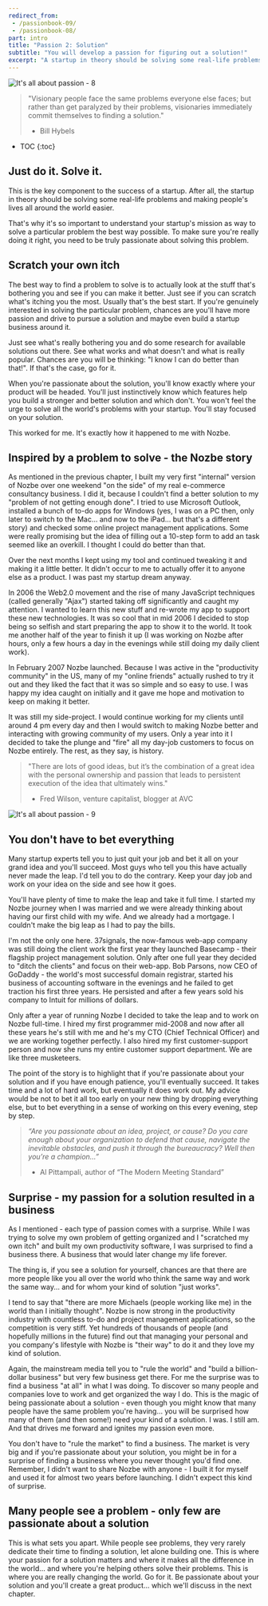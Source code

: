 ```yaml
---
redirect_from:
 - /passionbook-09/
 - /passionbook-08/
part: intro
title: "Passion 2: Solution"
subtitle: "You will develop a passion for figuring out a solution!"
excerpt: "A startup in theory should be solving some real-life problems and making people's lives all around the world easier."
---
```


![It's all about passion - 8](/img/passionbook-08.jpg)

>"Visionary people face the same problems everyone else faces; but rather than get paralyzed by their problems, visionaries immediately commit themselves to finding a solution."
>- Bill Hybels

* TOC
{:toc}

## Just do it. Solve it.

This is the key component to the success of a startup. After all, the startup in theory should be solving some real-life problems and making people's lives all around the world easier.

That's why it's so important to understand your startup's mission as way to solve a particular problem the best way possible. To make sure you're really doing it right, you need to be truly passionate about solving this problem.

## Scratch your own itch

The best way to find a problem to solve is to actually look at the stuff that's bothering you and see if you can make it better. Just see if you can scratch what's itching you the most. Usually that's the best start. If you're genuinely interested in solving the particular problem, chances are you'll have more passion and drive to pursue a solution and maybe even build a startup business around it.

Just see what's really bothering you and do some research for available solutions out there. See what works and what doesn't and what is really popular. Chances are you will be thinking: "I know I can do better than that!". If that's the case, go for it.

When you're passionate about the solution, you'll know exactly where your product will be headed. You'll just instinctively know which features help you build a stronger and better solution and which don't. You won't feel the urge to solve all the world's problems with your startup. You'll stay focused on your solution.

This worked for me. It's exactly how it happened to me with Nozbe.

## Inspired by a problem to solve - the Nozbe story

As mentioned in the previous chapter, I built my very first "internal" version of Nozbe over one weekend "on the side" of my real e-commerce consultancy business. I did it, because I couldn't find a better solution to my "problem of not getting enough done". I tried to use Microsoft Outlook, installed a bunch of to-do apps for Windows (yes, I was on a PC then, only later to switch to the Mac... and now to the iPad... but that's a different story) and checked some online project management applications. Some were really promising but the idea of filling out a 10-step form to add an task seemed like an overkill. I thought I could do better than that.

Over the next months I kept using my tool and continued tweaking it and making it a little better. It didn't occur to me to actually offer it to anyone else as a product. I was past my startup dream anyway.

In 2006 the Web2.0 movement and the rise of many JavaScript techniques (called generally "Ajax") started taking off significantly and caught my attention. I wanted to learn this new stuff and re-wrote my app to support these new technologies. It was so cool that in mid 2006 I decided to stop being so selfish and start preparing the app to show it to the world. It took me another half of the year to finish it up (I was working on Nozbe after hours, only a few hours a day in the evenings while still doing my daily client work).

In February 2007 Nozbe launched. Because I was active in the "productivity community" in the US, many of my "online friends" actually rushed to try it out and they liked the fact that it was so simple and so easy to use. I was happy my idea caught on initially and it gave me hope and motivation to keep on making it better.

It was still my side-project. I would continue working for my clients until around 4 pm every day and then I would switch to making Nozbe better and interacting with growing community of my users. Only a year into it I decided to take the plunge and "fire" all my day-job customers to focus on Nozbe entirely. The rest, as they say, is history.

>"There are lots of good ideas, but it’s the combination of a great idea with the personal ownership and passion that leads to persistent execution of the idea that ultimately wins."
>- Fred Wilson, venture capitalist, blogger at AVC

![It's all about passion - 9](/img/passionbook-09.jpg)

## You don't have to bet everything

Many startup experts tell you to just quit your job and bet it all on your grand idea and you'll succeed. Most guys who tell you this have actually never made the leap. I'd tell you to do the contrary. Keep your day job and work on your idea on the side and see how it goes.

You'll have plenty of time to make the leap and take it full time. I started my Nozbe journey when I was married and we were already thinking about having our first child with my wife. And we already had a mortgage. I couldn't make the big leap as I had to pay the bills.

I'm not the only one here. 37signals, the now-famous web-app company was still doing the client work the first year they launched Basecamp - their flagship project management solution. Only after one full year they decided to "ditch the clients" and focus on their web-app. Bob Parsons, now CEO of GoDaddy - the world's most successful domain registrar, started his business of accounting software in the evenings and he failed to get traction his first three years. He persisted and after a few years sold his company to Intuit for millions of dollars.

Only after a year of running Nozbe I decided to take the leap and to work on Nozbe full-time. I hired my first programmer mid-2008 and now after all these years he's still with me and he's my CTO (Chief Technical Officer) and we are working together perfectly. I also hired my first customer-support person and now she runs my entire customer support department. We are like three musketeers.

The point of the story is to highlight that if you're passionate about your solution and if you have enough patience, you'll eventually succeed. It takes time and a lot of hard work, but eventually it does work out. My advice would be not to bet it all too early on your new thing by dropping everything else, but to bet everything in a sense of working on this every evening, step by step.

>*“Are you passionate about an idea, project, or cause? Do you care enough about your organization to
defend that cause, navigate the inevitable obstacles, and push it through the bureaucracy? Well then
you’re a champion…”*
>- Al Pittampali, author of “The Modern Meeting Standard”

## Surprise - my passion for a solution resulted in a business

As I mentioned - each type of passion comes with a surprise. While I was trying to solve my own problem of getting organized and I "scratched my own itch" and built my own productivity software, I was surprised to find a business there. A business that would later change my life forever.

The thing is, if you see a solution for yourself, chances are that there are more people like you all over the world who think the same way and work the same way... and for whom your kind of solution "just works".

I tend to say that "there are more Michaels (people working like me) in the world than I initially thought". Nozbe is now strong in the productivity industry with countless to-do and project management applications, so the competition is very stiff. Yet hundreds of thousands of people (and hopefully millions in the future) find out that managing your personal and you company's lifestyle with Nozbe is "their way" to do it and they love my kind of solution.

Again, the mainstream media tell you to "rule the world" and "build a billion-dollar business" but very few business get there. For me the surprise was to find a business "at all" in what I was doing. To discover so many people and companies love to work and get organized the way I do. This is the magic of being passionate about a solution - even though you might know that many people have the same problem you're having... you will be surprised how many of them (and then some!) need your kind of a solution. I was. I still am. And that drives me forward and ignites my passion even more.

You don't have to "rule the market" to find a business. The market is very big and if you're passionate about your solution, you might be in for a surprise of finding a business where you never thought you'd find one. Remember, I didn't want to share Nozbe with anyone - I built it for myself and used it for almost two years before launching. I didn't expect this kind of surprise.

## Many people see a problem - only few are passionate about a solution

This is what sets you apart. While people see problems, they very rarely dedicate their time to finding a solution, let alone building one. This is where your passion for a solution matters and where it makes all the difference in the world... and where you're helping others solve their problems. This is where you are really changing the world. Go for it. Be passionate about your solution and you'll create a great product... which we'll discuss in the next chapter.

[Nozbe]: http://Nozbe.com/
[a]: http://mnoz.be/0k
[b]: /passion/
[c]: /its-all-about-passion
[s]: /passion/
[pm]: http://productivemag.com/
[pmpl]: http://productivemag.pl/
[pmjp]: http://productivemag.jp/
[pmes]: http://productivemag.es/
[ps]: /show/
[10]: https://help.nozbe.com/bonus/introduction/